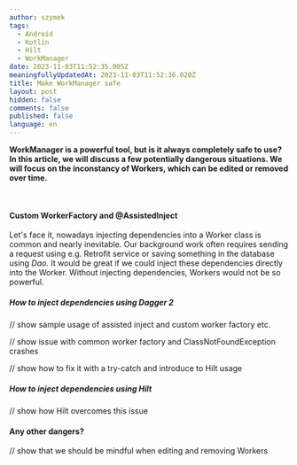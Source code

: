 ```yaml
---
author: szymek
tags:
  - Android
  - Kotlin
  - Hilt
  - WorkManager
date: 2023-11-03T11:52:35.005Z
meaningfullyUpdatedAt: 2023-11-03T11:52:36.020Z
title: Make WorkManager safe
layout: post
hidden: false
comments: false
published: false
language: en
---
```

**WorkManager is a powerful tool, but is it always completely safe to use? In this article, we will discuss a few potentially dangerous situations. We will focus on the inconstancy of Workers, which can be edited or removed over time.**

**<br/>**

#### **Custom WorkerFactory and @AssistedInject**

Let's face it, nowadays injecting dependencies into a Worker class is common and nearly inevitable. Our background work often requires sending a request using e.g. Retrofit service or saving something in the database using *Dao.* It would be great if we could inject these dependencies directly into the Worker. Without injecting dependencies, Workers would not be so powerful. 

##### How to inject dependencies using Dagger 2

 // show sample usage of assisted inject and custom worker factory etc.

// show issue with common worker factory and ClassNotFoundException crashes

// show how to fix it with a try-catch and introduce to Hilt usage

##### How to inject dependencies using Hilt

// show how Hilt overcomes this issue

#### **Any other dangers?**

// show that we should be mindful when editing and removing Workers